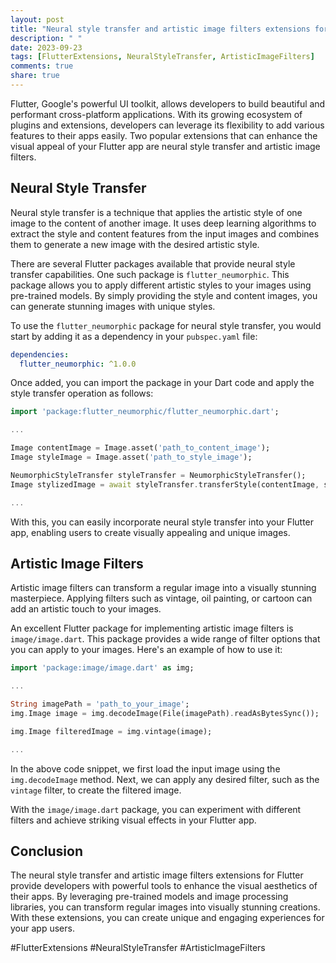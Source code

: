 ```yaml
---
layout: post
title: "Neural style transfer and artistic image filters extensions for Flutter"
description: " "
date: 2023-09-23
tags: [FlutterExtensions, NeuralStyleTransfer, ArtisticImageFilters]
comments: true
share: true
---
```


Flutter, Google's powerful UI toolkit, allows developers to build beautiful and performant cross-platform applications. With its growing ecosystem of plugins and extensions, developers can leverage its flexibility to add various features to their apps easily. Two popular extensions that can enhance the visual appeal of your Flutter app are neural style transfer and artistic image filters.

## Neural Style Transfer

Neural style transfer is a technique that applies the artistic style of one image to the content of another image. It uses deep learning algorithms to extract the style and content features from the input images and combines them to generate a new image with the desired artistic style.

There are several Flutter packages available that provide neural style transfer capabilities. One such package is `flutter_neumorphic`. This package allows you to apply different artistic styles to your images using pre-trained models. By simply providing the style and content images, you can generate stunning images with unique styles.

To use the `flutter_neumorphic` package for neural style transfer, you would start by adding it as a dependency in your `pubspec.yaml` file:

```yaml
dependencies:
  flutter_neumorphic: ^1.0.0
```

Once added, you can import the package in your Dart code and apply the style transfer operation as follows:

```dart
import 'package:flutter_neumorphic/flutter_neumorphic.dart';

...

Image contentImage = Image.asset('path_to_content_image');
Image styleImage = Image.asset('path_to_style_image');

NeumorphicStyleTransfer styleTransfer = NeumorphicStyleTransfer();
Image stylizedImage = await styleTransfer.transferStyle(contentImage, styleImage);

...
```

With this, you can easily incorporate neural style transfer into your Flutter app, enabling users to create visually appealing and unique images.

## Artistic Image Filters

Artistic image filters can transform a regular image into a visually stunning masterpiece. Applying filters such as vintage, oil painting, or cartoon can add an artistic touch to your images.

An excellent Flutter package for implementing artistic image filters is `image/image.dart`. This package provides a wide range of filter options that you can apply to your images. Here's an example of how to use it:

```dart
import 'package:image/image.dart' as img;

...

String imagePath = 'path_to_your_image';
img.Image image = img.decodeImage(File(imagePath).readAsBytesSync());

img.Image filteredImage = img.vintage(image);

...
```

In the above code snippet, we first load the input image using the `img.decodeImage` method. Next, we can apply any desired filter, such as the `vintage` filter, to create the filtered image.

With the `image/image.dart` package, you can experiment with different filters and achieve striking visual effects in your Flutter app.

## Conclusion

The neural style transfer and artistic image filters extensions for Flutter provide developers with powerful tools to enhance the visual aesthetics of their apps. By leveraging pre-trained models and image processing libraries, you can transform regular images into visually stunning creations. With these extensions, you can create unique and engaging experiences for your app users.

#FlutterExtensions #NeuralStyleTransfer #ArtisticImageFilters